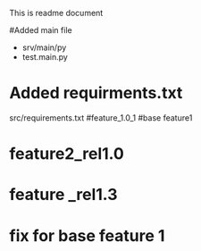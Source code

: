 This is readme document

#Added main file 
* srv/main/py
* test.main.py
# Added requirments.txt
 src/requirements.txt
 #feature_1.0_1
#base feature1
# feature2_rel1.0
# feature _rel1.3
# fix for base feature 1
